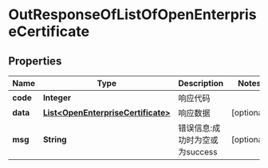 

# OutResponseOfListOfOpenEnterpriseCertificate

## Properties

Name | Type | Description | Notes
------------ | ------------- | ------------- | -------------
**code** | **Integer** | 响应代码 | 
**data** | [**List&lt;OpenEnterpriseCertificate&gt;**](OpenEnterpriseCertificate.md) | 响应数据 |  [optional]
**msg** | **String** | 错误信息:成功时为空或为success |  [optional]



